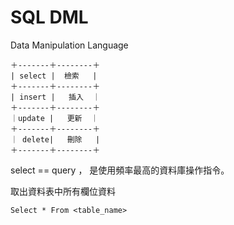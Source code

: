 # SQL DML
Data Manipulation Language

    ＋-------＋--------＋
    | select |  檢索   |
    ＋-------＋--------＋
    | insert |   插入  ｜   
    ＋-------＋--------＋
    ｜update |   更新  ｜
    ＋-------＋--------＋
    ｜ delete|   刪除   |
    ＋-------＋--------＋

select == query ， 是使用頻率最高的資料庫操作指令。

取出資料表中所有欄位資料

    Select * From <table_name>
    
   
